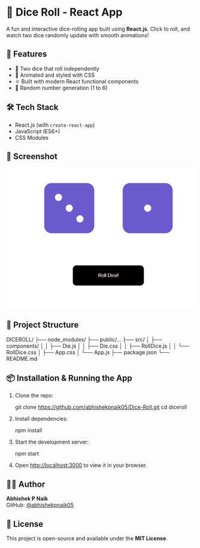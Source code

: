 # 🎲 Dice Roll - React App

A fun and interactive dice-rolling app built using **React.js**. Click to roll, and watch two dice randomly update with smooth animations!

## 🚀 Features

- 🎲 Two dice that roll independently
- 🎨 Animated and styled with CSS
- ⚛️ Built with modern React functional components
- 🧪 Random number generation (1 to 6)

## 🛠️ Tech Stack

- React.js (with `create-react-app`)
- JavaScript (ES6+)
- CSS Modules

## 📸 Screenshot

![Dice Roll](output.png)

## 📁 Project Structure

DICEROLL/
├── node_modules/
├── public/...
├── src/
│   ├── components/
│   │   ├── Die.js
│   │   ├── Die.css
│   │   ├── RollDice.js
│   │   └── RollDice.css
│   ├── App.css
│   └── App.js
├── package.json
└── README.md


## 📦 Installation & Running the App

1. Clone the repo:
   
   git clone https://github.com/abhishekpnaik05/Dice-Roll.git
   cd diceroll

2. Install dependencies:

   npm install

3. Start the development server:

   npm start

4. Open [http://localhost:3000](http://localhost:3000) to view it in your browser.

## 🧑‍💻 Author

**Abhishek P Naik**  
GitHub: [@abhishekpnaik05](https://github.com/abhishekpnaik05)

## 📄 License

This project is open-source and available under the **MIT License**.
